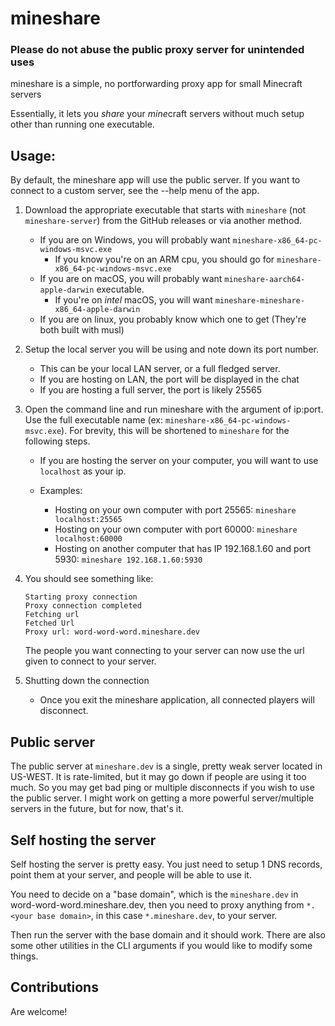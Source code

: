 # mineshare

### Please do not abuse the public proxy server for unintended uses

mineshare is a simple, no portforwarding proxy app for small Minecraft servers

Essentially, it lets you _share_ your *mine*craft servers without much setup other than running one executable.

## Usage:

By default, the mineshare app will use the public server. If you want to connect to
a custom server, see the --help menu of the app.

1. Download the appropriate executable that starts with `mineshare` (not `mineshare-server`)
   from the GitHub releases or via another method.
   - If you are on Windows, you will probably want `mineshare-x86_64-pc-windows-msvc.exe`
      - If you know you're on an ARM cpu, you should go for `mineshare-x86_64-pc-windows-msvc.exe`
   - If you are on macOS, you will probably want `mineshare-aarch64-apple-darwin` executable.
      - If you're on *intel* macOS, you will want `mineshare-mineshare-x86_64-apple-darwin`
   - If you are on linux, you probably know which one to get (They're both built with musl)
   
3. Setup the local server you will be using and note down its port number.
   - This can be your local LAN server, or a full fledged server.
   - If you are hosting on LAN, the port will be displayed in the chat
   - If you are hosting a full server, the port is likely 25565
4. Open the command line and run mineshare with the argument of ip:port.
   Use the full executable name (ex: `mineshare-x86_64-pc-windows-msvc.exe`). For brevity, this will be shortened to `mineshare` for the following steps.

   - If you are hosting the server on your computer, you will want to use
     `localhost` as your ip.
   - Examples:

     - Hosting on your own computer with port 25565:
       `mineshare localhost:25565`
     - Hosting on your own computer with port 60000:
       `mineshare localhost:60000`
     - Hosting on another computer that has IP 192.168.1.60 and port 5930:
       `mineshare 192.168.1.60:5930`

6. You should see something like:

   ```
   Starting proxy connection
   Proxy connection completed
   Fetching url
   Fetched Url
   Proxy url: word-word-word.mineshare.dev
   ```

   The people you want connecting to your server can now use the url given to connect to your server.

7. Shutting down the connection
   - Once you exit the mineshare application, all connected players will disconnect.

## Public server

The public server at `mineshare.dev` is a single, pretty weak server located in US-WEST.
It is rate-limited, but it may go down if people are using it too much.
So you may get bad ping or multiple disconnects if you wish to use the public server.
I might work on getting a more powerful server/multiple servers in the future, but for now, that's it.


## Self hosting the server

Self hosting the server is pretty easy. You just need to setup 1 DNS records, point them at your server,
and people will be able to use it.

You need to decide on a "base domain", which is the `mineshare.dev` in word-word-word.mineshare.dev,
then you need to proxy anything from `*.<your base domain>`, in this case `*.mineshare.dev`, to your
server.

Then run the server with the base domain and it should work.
There are also some other utilities in the CLI arguments if you would like to modify some things.

## Contributions

Are welcome!
